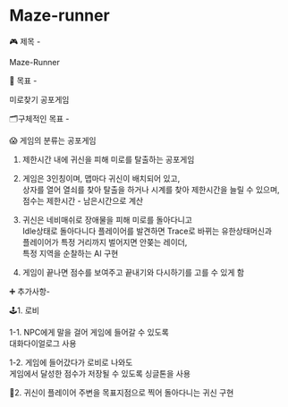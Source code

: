 # Maze-runner
🎮 제목 -  

Maze-Runner  

📁 목표 -   

미로찾기 공포게임  

🗂구체적인 목표 -  

😱 게임의 분류는 공포게임  

1. 제한시간 내에 귀신을 피해 미로를 탈출하는 공포게임  

2. 게임은 3인칭이며, 맵마다 귀신이 배치되어 있고,  
   상자를 열어 열쇠를 찾아 탈출을 하거나 시계를 찾아 제한시간을 늘릴 수 있으며,  
   점수는 제한시간 - 남은시간으로 계산  
   
3. 귀신은 네비매쉬로 장애물을 피해 미로를 돌아다니고  
   Idle상태로 돌아다니다 플레이어를 발견하면 Trace로 바뀌는 유한상태머신과  
   플레이어가 특정 거리까지 벌어지면 안쫒는 레이더,  
   특정 지역을 순찰하는 AI 구현  
   
4. 게임이 끝나면 점수를 보여주고 끝내기와 다시하기를 고를 수 있게 함  

➕ 추가사항-  

🕹1. 로비  

1-1. NPC에게 말을 걸어 게임에 들어갈 수 있도록  
     대화다이얼로그 사용  

1-2. 게임에 들어갔다가 로비로 나와도   
     게임에서 달성한 점수가 저장될 수 있도록 싱글톤을 사용  
     
👻2. 귀신이 플레이어 주변을 목표지점으로 찍어 돌아다니는 귀신 구현
